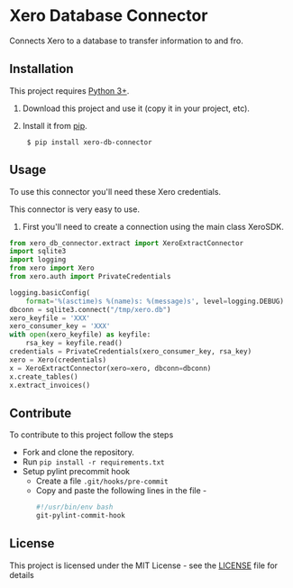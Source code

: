 # Xero Database Connector
Connects Xero to a database to transfer information to and fro.

## Installation

This project requires [Python 3+](https://www.python.org/downloads/).

1. Download this project and use it (copy it in your project, etc).
2. Install it from [pip](https://pypi.org).

        $ pip install xero-db-connector

## Usage

To use this connector you'll need these Xero credentials.

This connector is very easy to use.
1. First you'll need to create a connection using the main class XeroSDK.

```python
from xero_db_connector.extract import XeroExtractConnector
import sqlite3
import logging
from xero import Xero
from xero.auth import PrivateCredentials

logging.basicConfig(
    format='%(asctime)s %(name)s: %(message)s', level=logging.DEBUG)
dbconn = sqlite3.connect("/tmp/xero.db")
xero_keyfile = 'XXX'
xero_consumer_key = 'XXX'
with open(xero_keyfile) as keyfile:
    rsa_key = keyfile.read()
credentials = PrivateCredentials(xero_consumer_key, rsa_key)
xero = Xero(credentials)
x = XeroExtractConnector(xero=xero, dbconn=dbconn)
x.create_tables()
x.extract_invoices()
```

## Contribute

To contribute to this project follow the steps

* Fork and clone the repository.
* Run `pip install -r requirements.txt`
* Setup pylint precommit hook
    * Create a file `.git/hooks/pre-commit`
    * Copy and paste the following lines in the file - 
        ```bash
        #!/usr/bin/env bash 
        git-pylint-commit-hook
        ```
## License

This project is licensed under the MIT License - see the [LICENSE](LICENSE) file for details
